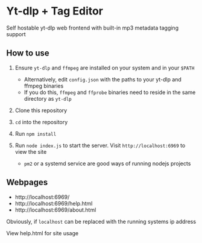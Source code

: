# Yt-dlp + Tag Editor

Self hostable yt-dlp web frontend with built-in mp3 metadata tagging support

## How to use

1. Ensure `yt-dlp` and `ffmpeg` are installed on your system and in your `$PATH`
    - Alternatively, edit `config.json` with the paths to your yt-dlp and ffmpeg binaries
    - If you do this, `ffmpeg` and `ffprobe` binaries need to reside in the same directory as `yt-dlp`

2. Clone this repository

3. `cd` into the repository

4. Run `npm install`

5. Run `node index.js` to start the server. Visit `http://localhost:6969` to view the site
    - `pm2` or a systemd service are good ways of running nodejs projects

## Webpages

- http://localhost:6969/
- http://localhost:6969/help.html
- http://localhost:6969/about.html

Obviously, if `localhost` can be replaced with the running systems ip address

View help.html for site usage
